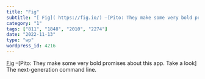 ```yaml
---
title: "Fig"
subtitle: "[ Fig]( https://fig.io/) –[Pito: They make some very bold promises about this app. Take a look] The ..."
category: "1"
tags: ["811", "1848", "2010", "2274"]
date: "2022-11-13"
type: "wp"
wordpress_id: 4216
---
```

[ Fig]( https://fig.io/) –[Pito: They make some very bold promises about this app. Take a look] The next-generation command line.